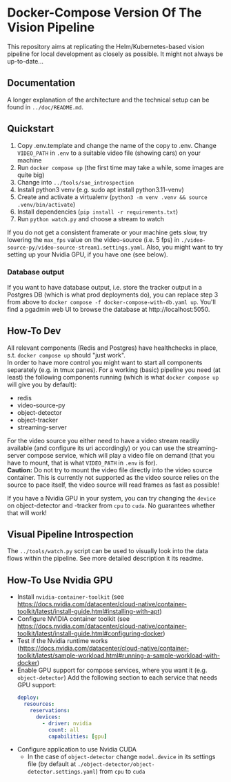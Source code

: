 # Docker-Compose Version Of The Vision Pipeline
This repository aims at replicating the Helm/Kubernetes-based vision pipeline for local development as closely as possible. It might not always be up-to-date...

## Documentation
A longer explanation of the architecture and the technical setup can be found in `../doc/README.md`.

## Quickstart
1. Copy .env.template and change the name of the copy to .env. Change `VIDEO_PATH` in `.env` to a suitable video file (showing cars) on your machine
2. Run `docker compose up` (the first time may take a while, some images are quite big)
3. Change into `../tools/sae_introspection`
  1. Install python3 venv (e.g. sudo apt install python3.11-venv)
  2. Create and activate a virtualenv (`python3 -m venv .venv && source .venv/bin/activate`)
  3. Install dependencies (`pip install -r requirements.txt`)
  4. Run `python watch.py` and choose a stream to watch

If you do not get a consistent framerate or your machine gets slow, try lowering the `max_fps` value on the video-source (i.e. 5 fps) in `./video-source-py/video-source-stream1.settings.yaml`. Also, you might want to try setting up your Nvidia GPU, if you have one (see below).

### Database output
If you want to have database output, i.e. store the tracker output in a Postgres DB (which is what prod deployments do), you can replace step 3 from above to `docker compose -f docker-compose-with-db.yaml up`. You'll find a pgadmin web UI to browse the database at http://localhost:5050.

## How-To Dev
All relevant components (Redis and Postgres) have healthchecks in place, s.t. `docker compose up` should "just work".\
In order to have more control you might want to start all components separately (e.g. in tmux panes).
For a working (basic) pipeline you need (at least) the following components running (which is what `docker compose up` will give you by default):
- redis
- video-source-py
- object-detector
- object-tracker
- streaming-server

For the video source you either need to have a video stream readily available (and configure its uri accordingly) or you can use the streaming-server compose service, which will play a video file on demand (that you have to mount, that is what `VIDEO_PATH` in `.env` is for).\
**Caution:** Do not try to mount the video file directly into the video source container. This is currently not supported as the video source relies on the source to pace itself, the video source will read frames as fast as possible!

If you have a Nvidia GPU in your system, you can try changing the `device` on object-detector and -tracker from `cpu` to `cuda`. No guarantees whether that will work!

## Visual Pipeline Introspection
The `../tools/watch.py` script can be used to visually look into the data flows within the pipeline. See more detailed description it its readme.

## How-To Use Nvidia GPU
- Install `nvidia-container-toolkit` (see https://docs.nvidia.com/datacenter/cloud-native/container-toolkit/latest/install-guide.html#installing-with-apt)
- Configure NVIDIA container toolkit (see https://docs.nvidia.com/datacenter/cloud-native/container-toolkit/latest/install-guide.html#configuring-docker)
- Test if the Nvidia runtime works (https://docs.nvidia.com/datacenter/cloud-native/container-toolkit/latest/sample-workload.html#running-a-sample-workload-with-docker)
- Enable GPU support for compose services, where you want it (e.g. `object-detector`)
  Add the following section to each service that needs GPU support:
  ```yaml
  deploy:
    resources:
      reservations:
        devices:
          - driver: nvidia
            count: all
            capabilities: [gpu]
  ```
- Configure application to use Nvidia CUDA
  - In the case of `object-detector` change `model.device` in its settings file (by default at `./object-detector/object-detector.settings.yaml`) from `cpu` to `cuda`
